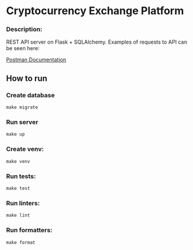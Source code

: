 # Cryptocurrency Exchange Platform

### Description:
REST API server on Flask + SQLAlchemy. Examples of requests to API can be seen here:

[Postman Documentation](https://documenter.getpostman.com/view/11613270/Tz5tYbRr#8491abf0-d2a7-4f6e-a2e3-83614f8eaeee)

## How to run

### Create database
    make migrate

### Run server
    make up

### Create venv:
    make venv

### Run tests:
    make test
    
### Run linters:
    make lint
    
### Run formatters:
    make format
